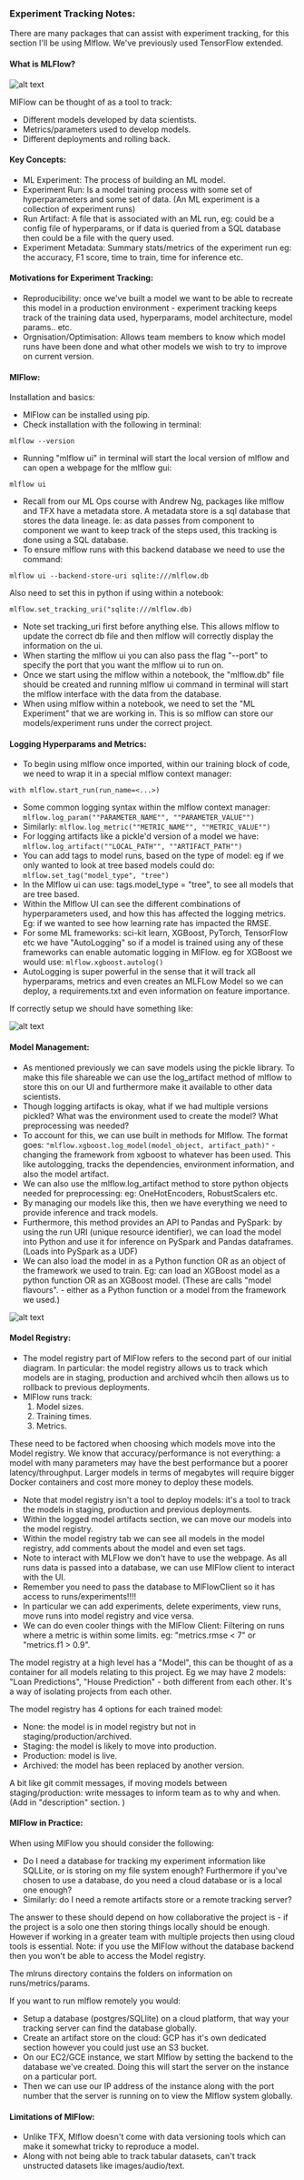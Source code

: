 ### Experiment Tracking Notes: 

There are many packages that can assist with experiment tracking, for this section I'll be using Mlflow. We've previously used TensorFlow extended. 

#### What is MLFlow? 

![alt text](./images/MlFlow_Overview.jpg "MlFlow Overview")

MlFlow can be thought of as a tool to track:

- Different models developed by data scientists.
- Metrics/parameters used to develop models. 
- Different deployments and rolling back. 

#### Key Concepts:

- ML Experiment: The process of building an ML model. 
- Experiment Run: Is a model training process with some set of hyperparameters and some set of data. (An ML experiment is a collection of experiment runs)
- Run Artifact: A file that is associated with an ML run, eg: could be a config file of hyperparams, or if data is queried from a SQL database then could be a file with the query used. 
- Experiment Metadata: Summary stats/metrics of the experiment run eg: the accuracy, F1 score, time to train, time for inference etc. 

#### Motivations for Experiment Tracking:

- Reproducibility: once we've built a model we want to be able to recreate this model in a production environment - experiment tracking keeps track of the training data used, hyperparams, model architecture, model params.. etc. 
- Orgnisation/Optimisation: Allows team members to know which model runs have been done and what other models we wish to try to improve on current version. 

#### MlFlow:

Installation and basics:

- MlFlow can be installed using pip. 
- Check installation with the following in terminal:

`mlflow --version`


- Running "mlflow ui" in terminal will start the local version of mlflow and can open a webpage for the mlflow gui:

`mlflow ui`


- Recall from our ML Ops course with Andrew Ng, packages like mlflow and TFX have a metadata store. A metadata store is a sql database that stores the data lineage. Ie: as data passes from component to component we want to keep track of the steps used, this tracking is done using a SQL database. 
- To ensure mlflow runs with this backend database we need to use the command: 

`mlflow ui --backend-store-uri sqlite:///mlflow.db` 

Also need to set this in python if using within a notebook:

`mlflow.set_tracking_uri("sqlite:///mlflow.db)`

- Note set tracking_uri first before anything else. This allows mlflow to update the correct db file and then mlflow will correctly display the information on the ui. 
- When starting the mlflow ui you can also pass the flag "--port" to specify the port that you want the mlflow ui to run on. 
- Once we start using the mlflow within a notebook, the "mlflow.db" file should be created and running mlflow ui command in terminal will start the mlflow interface with the data from the database.
- When using mlflow within a notebook, we need to set the "ML Experiment" that we are working in. This is so mlflow can store our models/experiment runs under the correct project. 

#### Logging Hyperparams and Metrics:

- To begin using mlflow once imported, within our training block of code, we need to wrap it in a special mlflow context manager:

`with mlflow.start_run(run_name=<...>)`


- Some common logging syntax within the mlflow context manager: `mlflow.log_param(""PARAMETER_NAME"", ""PARAMETER_VALUE"")`
- Similarly: `mlflow.log_metric(""METRIC_NAME"", ""METRIC_VALUE"")`
- For logging artifacts like a pickle'd version of a model we have: `mlflow.log_artifact(""LOCAL_PATH"", ""ARTIFACT_PATH"")`
- You can add tags to model runs, based on the type of model: eg if we only wanted to look at tree based models could do: `mlflow.set_tag("model_type", "tree")`
- In the Mlflow ui can use: tags.model_type = "tree", to see all models that are tree based.
- Within the Mlflow UI can see the different combinations of hyperparameters used, and how this has affected the logging metrics. Eg: if we wanted to see how learning rate has impacted the RMSE. 
- For some ML frameworks: sci-kit learn, XGBoost, PyTorch, TensorFlow etc we have "AutoLogging" so if a model is trained using any of these frameworks can enable automatic logging in MlFlow. eg for XGBoost we would use: `mlflow.xgboost.autolog()`
- AutoLogging is super powerful in the sense that it will track all hyperparams, metrics and even creates an MLFLow Model so we can deploy, a requirements.txt and even information on feature importance. 

If correctly setup we should have something like:

![alt text](./images/MlFlow_Runs.png "MlFlow Runs")


#### Model Management:

- As mentioned previously we can save models using the pickle library. To make this file shareable we can use the log_artifact method of mlflow to store this on our UI and furthermore make it available to other data scientists. 
- Though logging artifacts is okay, what if we had multiple versions pickled? What was the environment used to create the model? What preprocessing was needed? 
- To account for this, we can use built in methods for Mlflow. The format goes: `"mlflow.xgboost.log_model(model_object, artifact_path)"` - changing the framework from xgboost to whatever has been used. This like autologging, tracks the dependencies, environment information, and also the model artifact. 
- We can also use the mlflow.log_artifact method to store python objects needed for preprocessing: eg: OneHotEncoders, RobustScalers etc.
- By managing our models like this, then we have everything we need to provide inference and track models. 
- Furthermore, this method provides an API to Pandas and PySpark: by using the run URI (unique resource identifier), we can load the model into Python and use it for inference on PySpark and Pandas dataframes. (Loads into PySpark as a UDF)
- We can also load the model in as a Python function OR as an object of the framework we used to train. Eg: can load an XGBoost model as a python function OR as an XGBoost model. (These are calls "model flavours". - either as a Python function or a model from the framework we used.)

![alt text](./images/MlFlow_Log_Models.jpg "MlFlow Model Logging")


#### Model Registry:

- The model registry part of MlFlow refers to the second part of our initial diagram. In particular: the model registry allows us to track which models are in staging, production and archived whcih then allows us to rollback to previous deployments. 
- MlFlow runs track: 
    1. Model sizes.
    2. Training times. 
    3. Metrics. 

These need to be factored when choosing which models move into the Model registry. We know that accuracy/performance is not everything: a model with many parameters may have the best performance but a poorer latency/throughput. Larger models in terms of megabytes will require bigger Docker containers and cost more money to deploy these models. 

- Note that model registry isn't a tool to deploy models: it's a tool to track the models in staging, production and previous deployments. 
- Within the logged model artifacts section, we can move our models into the model registry. 
- Within the model registry tab we can see all models in the model registry, add comments about the model and even set tags. 
- Note to interact with MLFlow we don't have to use the webpage. As all runs data is passed into a database, we can use MlFlow client to interact with the UI. 
- Remember you need to pass the database to MlFlowClient so it has access to runs/experiments!!!!
- In particular we can add experiments, delete experiments, view runs, move runs into model registry and vice versa. 
- We can do even cooler things with the MlFlow Client: Filtering on runs where a metric is within some limits. eg: "metrics.rmse < 7" or "metrics.f1 > 0.9". 

The model registry at a high level has a "Model", this can be thought of as a container for all models relating to this project. Eg we may have 2 models: "Loan Predictions", "House Prediction" - both different from each other. It's a way of isolating projects from each other. 

The model registry has 4 options for each trained model:

- None: the model is in model registry but not in staging/production/archived.
- Staging: the model is likely to move into production. 
- Production: model is live. 
- Archived: the model has been replaced by another version. 

A bit like git commit messages, if moving models between staging/production: write messages to inform team as to why and when. (Add in "description" section. )


#### MlFlow in Practice:

When using MlFlow you should consider the following:

- Do I need a database for tracking my experiment information like SQLLite, or is storing on my file system enough? Furthermore if you've chosen to use a database, do you need a cloud database or is a local one enough? 
- Similarly: do I need a remote artifacts store or a remote tracking server?

The answer to these should depend on how collaborative the project is - if the project is a solo one then storing things locally should be enough. However if working in a greater team with multiple projects then using cloud tools is essential. Note: if you use the MlFlow without the database backend then you won't be able to access the Model registry. 

The mlruns directory contains the folders on information on runs/metrics/params. 

If you want to run mlflow remotely you would:

- Setup a database (postgres/SQLlite) on a cloud platform, that way your tracking server can find the database globally. 
- Create an artifact store on the cloud: GCP has it's own dedicated section however you could just use an S3 bucket. 
- On our EC2/GCE instance, we start Mlflow by setting the backend to the database we've created. Doing this will start the server on the instance on a particular port.
- Then we can use our IP address of the instance along with the port number that the server is running on to view the Mlflow system globally. 


#### Limitations of MlFlow:

- Unlike TFX, Mlflow doesn't come with data versioning tools which can make it somewhat tricky to reproduce a model. 
- Along with not being able to track tabular datasets, can't track unstructed datasets like images/audio/text. 
